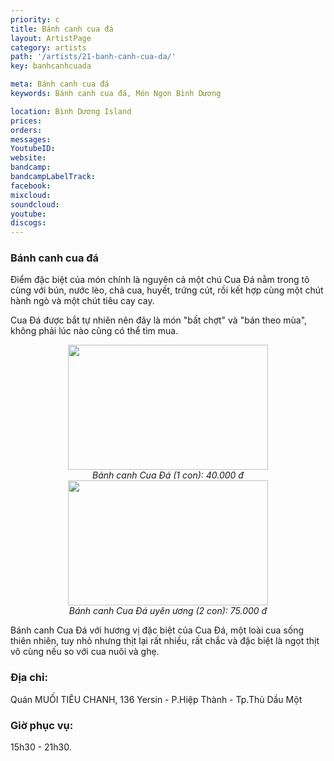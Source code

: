 ```yaml
---
priority: c
title: Bánh canh cua đá
layout: ArtistPage
category: artists
path: '/artists/21-banh-canh-cua-da/'
key: banhcanhcuada

meta: Bánh canh cua đá
keywords: Bánh canh cua đá, Món Ngon Bình Dương

location: Bình Dương Island
prices: 
orders: 
messages: 
YoutubeID: 
website: 
bandcamp: 
bandcampLabelTrack: 
facebook: 
mixcloud: 
soundcloud: 
youtube: 
discogs: 
---
```

<h3>Bánh canh cua đá</h3>

Điểm đặc biệt của món chính là nguyên cả một chú Cua Đá nằm trong tô cùng với bún, nước lèo, chả cua, huyết, trứng cút, rồi kết hợp cùng một chút hành ngò và một chút tiêu cay cay.

Cua Đá được bắt tự nhiên nên đây là món "bất chợt" và "bán theo mùa", không phải lúc nào cũng có thể tìm mua. 

<div align="center"><img src="http://dulichbinhduong.org.vn/uploads/images/Banh%20canh%20cua%20da.jpg" width="320px" height="200px"></div>

<center><em>Bánh canh Cua Đá (1 con): 40.000 đ</em></center>

<div align="center"><img src="http://dulichbinhduong.org.vn/uploads/images/Cua%20da%20uyen%20uong.jpg" width="320px" height="200px"></div>

<center><em>Bánh canh Cua Đá uyên ương (2 con): 75.000 đ</em></center>

Bánh canh Cua Đá với hương vị đặc biệt của Cua Đá, một loài cua sống thiên nhiên, tuy nhỏ nhưng thịt lại rất nhiều, rất chắc và đặc biệt là ngọt thịt vô cùng nếu so với cua nuôi và ghẹ. 

<h3>Địa chỉ:</h3> Quán MUỐI TIÊU CHANH, 136 Yersin - P.Hiệp Thành - Tp.Thủ Dầu Một

<h3>Giờ phục vụ:</h3> 15h30 - 21h30. 